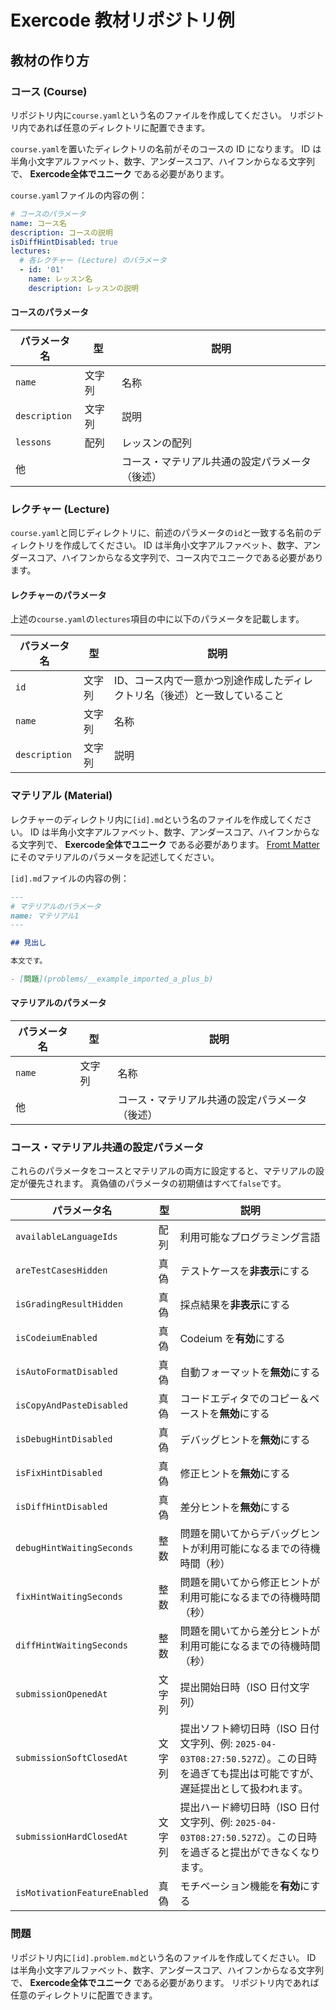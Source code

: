 # Exercode 教材リポジトリ例

## 教材の作り方

### コース (Course)

リポジトリ内に`course.yaml`という名のファイルを作成してください。
リポジトリ内であれば任意のディレクトリに配置できます。

`course.yaml`を置いたディレクトリの名前がそのコースの ID になります。
ID は半角小文字アルファベット、数字、アンダースコア、ハイフンからなる文字列で、 **Exercode全体でユニーク** である必要があります。

`course.yaml`ファイルの内容の例：

```yaml
# コースのパラメータ
name: コース名
description: コースの説明
isDiffHintDisabled: true
lectures:
  # 各レクチャー (Lecture) のパラメータ
  - id: '01'
    name: レッスン名
    description: レッスンの説明
```

#### コースのパラメータ

| パラメータ名  | 型     | 説明                                           |
| ------------- | ------ | ---------------------------------------------- |
| `name`        | 文字列 | 名称                                           |
| `description` | 文字列 | 説明                                           |
| `lessons`     | 配列   | レッスンの配列                                 |
| 他            |        | コース・マテリアル共通の設定パラメータ（後述） |

### レクチャー (Lecture)

`course.yaml`と同じディレクトリに、前述のパラメータの`id`と一致する名前のディレクトリを作成してください。
ID は半角小文字アルファベット、数字、アンダースコア、ハイフンからなる文字列で、コース内でユニークである必要があります。


#### レクチャーのパラメータ

上述の`course.yaml`の`lectures`項目の中に以下のパラメータを記載します。

| パラメータ名  | 型     | 説明                                                                       |
| ------------- | ------ | -------------------------------------------------------------------------- |
| `id`          | 文字列 | ID、コース内で一意かつ別途作成したディレクトリ名（後述）と一致していること |
| `name`        | 文字列 | 名称                                                                       |
| `description` | 文字列 | 説明                                                                       |

### マテリアル (Material)

レクチャーのディレクトリ内に`[id].md`という名のファイルを作成してください。
ID は半角小文字アルファベット、数字、アンダースコア、ハイフンからなる文字列で、 **Exercode全体でユニーク** である必要があります。
[Fromt Matter](https://zenn.dev/adust/articles/cea61d98ea09d3)にそのマテリアルのパラメータを記述してください。

`[id].md`ファイルの内容の例：

```md
---
# マテリアルのパラメータ
name: マテリアル1
---

## 見出し

本文です。

- [問題](problems/__example_imported_a_plus_b)
```

#### マテリアルのパラメータ

| パラメータ名 | 型     | 説明                                           |
| ------------ | ------ | ---------------------------------------------- |
| `name`       | 文字列 | 名称                                           |
| 他           |        | コース・マテリアル共通の設定パラメータ（後述） |

### コース・マテリアル共通の設定パラメータ

これらのパラメータをコースとマテリアルの両方に設定すると、マテリアルの設定が優先されます。
真偽値のパラメータの初期値はすべて`false`です。

| パラメータ名                 | 型     | 説明                                                   |
| ---------------------------- | ------ |------------------------------------------------------|
| `availableLanguageIds`       | 配列   | 利用可能なプログラミング言語                                       |
| `areTestCasesHidden`         | 真偽   | テストケースを**非表示**にする                                    |
| `isGradingResultHidden`      | 真偽   | 採点結果を**非表示**にする                                      |
| `isCodeiumEnabled`           | 真偽   | Codeium を**有効**にする                                   |
| `isAutoFormatDisabled`       | 真偽   | 自動フォーマットを**無効**にする                                   |
| `isCopyAndPasteDisabled`     | 真偽   | コードエディタでのコピー＆ペーストを**無効**にする                          |
| `isDebugHintDisabled`        | 真偽   | デバッグヒントを**無効**にする                                    |
| `isFixHintDisabled`          | 真偽   | 修正ヒントを**無効**にする                                      |
| `isDiffHintDisabled`         | 真偽   | 差分ヒントを**無効**にする                                      |
| `debugHintWaitingSeconds`    | 整数   | 問題を開いてからデバッグヒントが利用可能になるまでの待機時間（秒）                    |
| `fixHintWaitingSeconds`      | 整数   | 問題を開いてから修正ヒントが利用可能になるまでの待機時間（秒）                      |
| `diffHintWaitingSeconds`     | 整数   | 問題を開いてから差分ヒントが利用可能になるまでの待機時間（秒）                      |
| `submissionOpenedAt`         | 文字列 | 提出開始日時（ISO 日付文字列）                                    |
| `submissionSoftClosedAt`     | 文字列 | 提出ソフト締切日時（ISO 日付文字列、例: `2025-04-03T08:27:50.527Z`）。この日時を過ぎても提出は可能ですが、遅延提出として扱われます。 |
| `submissionHardClosedAt`     | 文字列 | 提出ハード締切日時（ISO 日付文字列、例: `2025-04-03T08:27:50.527Z`）。この日時を過ぎると提出ができなくなります。       |
| `isMotivationFeatureEnabled` | 真偽   | モチベーション機能を**有効**にする                                  |

### 問題

リポジトリ内に`[id].problem.md`という名のファイルを作成してください。
ID は半角小文字アルファベット、数字、アンダースコア、ハイフンからなる文字列で、 **Exercode全体でユニーク** である必要があります。
リポジトリ内であれば任意のディレクトリに配置できます。
